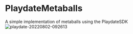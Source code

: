 # PlaydateMetaballs
A simple implementation of metaballs using the PlaydateSDK
![playdate-20220802-092613](https://user-images.githubusercontent.com/4155060/182413928-57bbf0f6-48c3-4bc8-a396-d97248677a06.gif)

